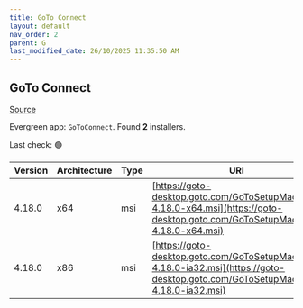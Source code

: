 ```yaml
---
title: GoTo Connect
layout: default
nav_order: 2
parent: G
last_modified_date: 26/10/2025 11:35:50 AM
---
```


## GoTo Connect

[Source](https://support.goto.com/connect/help/what-are-the-download-links-for-it-admin-deployments)

Evergreen app: `GoToConnect`. Found **2** installers.

Last check: 🟢

| Version | Architecture | Type | URI                                                                                                                              |
| ------- | ------------ | ---- | -------------------------------------------------------------------------------------------------------------------------------- |
| 4.18.0  | x64          | msi  | [https://goto-desktop.goto.com/GoToSetupMachine-4.18.0-x64.msi](https://goto-desktop.goto.com/GoToSetupMachine-4.18.0-x64.msi)   |
| 4.18.0  | x86          | msi  | [https://goto-desktop.goto.com/GoToSetupMachine-4.18.0-ia32.msi](https://goto-desktop.goto.com/GoToSetupMachine-4.18.0-ia32.msi) |
